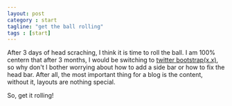 ```yaml
---
layout: post
category : start
tagline: "get the ball rolling"
tags : [start]
---
```


After 3 days of head scraching, I think it is time to roll the ball. I am 100% centern that after 3 months, I would be switching to [twitter bootstrap(x.x)](http://getbootstrap.com/2.3.2/), so why don't I bother worrying about how to add a side bar or how to fix the head bar. After all, the most important thing for a blog is the content, without it, layouts are nothing special.

So, get it rolling!
